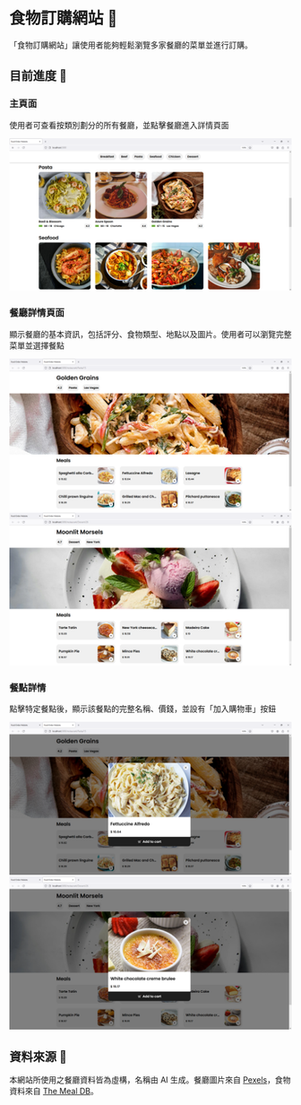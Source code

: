 # 食物訂購網站 🍔

「食物訂購網站」讓使用者能夠輕鬆瀏覽多家餐廳的菜單並進行訂購。

## 目前進度 🚀

### 主頁面

使用者可查看按類別劃分的所有餐廳，並點擊餐廳進入詳情頁面

![homepage](./assets/homepage.png)

### 餐廳詳情頁面

顯示餐廳的基本資訊，包括評分、食物類型、地點以及圖片。使用者可以瀏覽完整菜單並選擇餐點

![restaurant_details_pasta](./assets/restaurant_details_pasta.png)
![restaurant_details_dessert](./assets/restaurant_details_dessert.png)

### 餐點詳情

點擊特定餐點後，顯示該餐點的完整名稱、價錢，並設有「加入購物車」按鈕

![meal_details_pasta](./assets/meal_details_pasta.png)
![meal_details_dessert](./assets/meal_details_dessert.png)

## 資料來源 🍴

本網站所使用之餐廳資料皆為虛構，名稱由 AI 生成。餐廳圖片來自 [Pexels](https://www.pexels.com/)，食物資料來自 [The Meal DB](https://www.themealdb.com/)。
